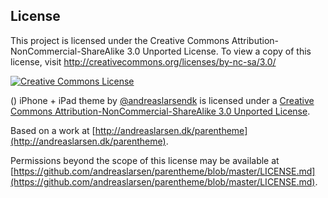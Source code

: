License
-------
  This project is licensed under the Creative Commons Attribution-NonCommercial-ShareAlike 3.0 Unported License.
  To view a copy of this license, visit http://creativecommons.org/licenses/by-nc-sa/3.0/

[![Creative Commons License](http://i.creativecommons.org/l/by-nc-sa/3.0/80x15.png)](http://creativecommons.org/licenses/by-nc-sa/3.0/)

() iPhone + iPad theme</span> by [@andreaslarsendk](http://andreaslarsen.dk) is licensed under a [Creative Commons Attribution-NonCommercial-ShareAlike 3.0 Unported License](http://creativecommons.org/licenses/by-nc-sa/3.0/).

Based on a work at [http://andreaslarsen.dk/parentheme](http://andreaslarsen.dk/parentheme).

Permissions beyond the scope of this license may be available at [https://github.com/andreaslarsen/parentheme/blob/master/LICENSE.md](https://github.com/andreaslarsen/parentheme/blob/master/LICENSE.md).
